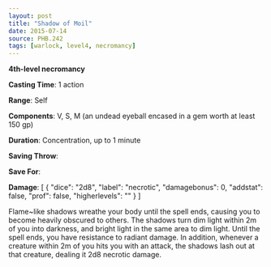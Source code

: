 ```yaml
---
layout: post
title: "Shadow of Moil"
date: 2015-07-14
source: PHB.242
tags: [warlock, level4, necromancy]
---
```


**4th-level necromancy**

**Casting Time**: 1 action

**Range**: Self

**Components**: V, S, M (an undead eyeball encased in a gem worth at least 150 gp)

**Duration**: Concentration, up to 1 minute

**Saving Throw**:

**Save For**:

**Damage**: [ { "dice": "2d8", "label": "necrotic", "damagebonus": 0, "addstat": false, "prof": false, "higherlevels": "" } ]

Flame~like shadows wreathe your body until the spell ends, causing you to become heavily obscured to others. The shadows turn dim light within 2m of you into darkness, and bright light in the same area to dim light. Until the spell ends, you have resistance to radiant damage. In addition, whenever a creature within 2m of you hits you with an attack, the shadows lash out at that creature, dealing it 2d8 necrotic damage.
